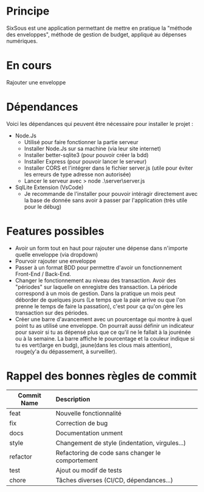 # Principe
SixSous est une application permettant de mettre en pratique la "méthode des enveloppes", méthode de gestion de budget, appliqué au dépenses numériques.

# En cours
Rajouter une enveloppe

# Dépendances
Voici les dépendances qui peuvent être nécessaire pour installer le projet :
* Node.Js
    * Utilisé pour faire fonctionner la partie serveur
    * Installer Node.Js sur sa machine (via leur site internet)
    * Installer better-sqlite3 (pour pouvoir créer la bdd)
    * Installer Express (pour pouvoir lancer le serveur)
    * Installer CORS et l'intégrer dans le fichier server.js (utile pour éviter les erreurs de type adresse non autorisée)
    * Lancer le serveur avec  > node .\server\server.js
* SqlLite Extension (VsCode)
    * Je recommande de l'installer pour pouvoir intéragir directement avec la base de donnée sans avoir à passer par l'application (très utile pour le débug)


# Features possibles
* Avoir un form tout en haut pour rajouter une dépense dans n'importe quelle enveloppe (via dropdown)
* Pourvoir rajouter une enveloppe
* Passer à un format BDD pour permettre d'avoir un fonctionnement Front-End / Back-End.
* Changer le fonctionnement au niveau des transaction. Avoir des "périodes" sur laquelle on enregistre des transaction. La période correspond à un mois de gestion. Dans la pratique un mois peut déborder de quelques jours (Le temps que la paie arrive ou que l'on prenne le temps de faire la passation), c'est pour ça qu'on gère les transaction sur des périodes.
* Créer une barre d'avancement avec un pourcentage qui montre à quel point tu as utilisé une enveloppe. On pourrait aussi définir un indicateur pour savoir si tu as dépensé plus que ce qu'il ne le fallait à la jourénée ou à la semaine. La barre affiche le pourcentage et la couleur indique si tu es vert(large en budg), jaune(dans les clous mais attention), rouge(y'a du dépassement, à surveiller).

# Rappel des bonnes règles de commit
|Commit Name|Description|
|-----------|:----------|
| feat      | Nouvelle fonctionnalité|
| fix	    | Correction de bug|
| docs	    | Documentation unment|
| style	    | Changement de style (indentation, virgules...)|
| refactor	| Refactoring de code sans changer le comportement|
| test	    | Ajout ou modif de tests|
| chore	    | Tâches diverses (CI/CD, dépendances...)|
